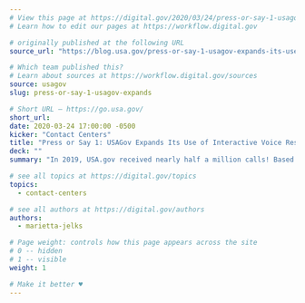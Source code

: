```yaml
---
# View this page at https://digital.gov/2020/03/24/press-or-say-1-usagov-expands
# Learn how to edit our pages at https://workflow.digital.gov

# originally published at the following URL
source_url: "https://blog.usa.gov/press-or-say-1-usagov-expands-its-use-of-interactive-voice-response"

# Which team published this?
# Learn about sources at https://workflow.digital.gov/sources
source: usagov
slug: press-or-say-1-usagov-expands

# Short URL — https://go.usa.gov/
short_url: 
date: 2020-03-24 17:00:00 -0500
kicker: "Contact Centers"
title: "Press or Say 1: USAGov Expands Its Use of Interactive Voice Response"
deck: ""
summary: "In 2019, USA.gov received nearly half a million calls! Based on new research and contact center data, they designed a new IVR that's informative, yet concise--and helps maximize resources."

# see all topics at https://digital.gov/topics
topics: 
  - contact-centers

# see all authors at https://digital.gov/authors
authors: 
  - marietta-jelks

# Page weight: controls how this page appears across the site
# 0 -- hidden
# 1 -- visible
weight: 1

# Make it better ♥
---
```

